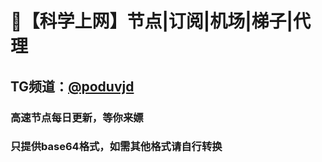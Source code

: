 # 🚀【科学上网】节点|订阅|机场|梯子|代理
## TG频道：[@poduvjd](https://t.me/poduvjd/)<br />
### 高速节点每日更新，等你来嫖<br />
### 只提供base64格式，如需其他格式请自行转换
